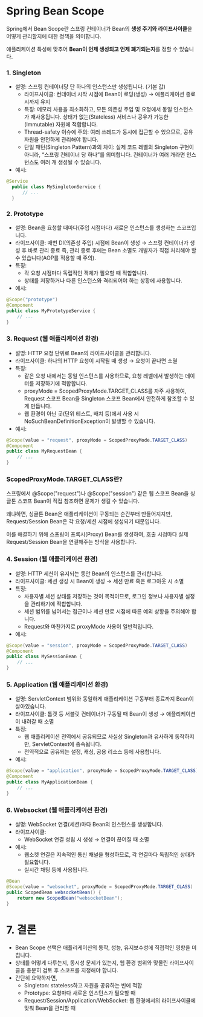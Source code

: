 # Spring Bean Scope

Spring에서 Bean Scope란 스프링 컨테이너가 Bean의 **생성 주기와 라이프사이클**을 어떻게 관리할지에 대한 정책을 의미합니다. 

애플리케이션 특성에 맞추어 **Bean이 언제 생성되고 언제 폐기되는지**를 정할 수 있습니다.

### 1. Singleton
- 설명: 스프링 컨테이너당 단 하나의 인스턴스만 생성됩니다. (기본 값)
  - 라이프사이클:
    컨테이너 시작 시점에 Bean이 로딩(생성) → 애플리케이션 종료 시까지 유지
  - 특징:
    메모리 사용을 최소화하고, 모든 의존성 주입 및 요청에서 동일 인스턴스가 재사용됩니다.
    상태가 없는(Stateless) 서비스나 공유가 가능한(Immutable) 자원에 적합합니다.
  - Thread-safety 이슈에 주의: 여러 쓰레드가 동시에 접근할 수 있으므로, 공유 자원을 안전하게 관리해야 합니다.
  - 단일 패턴(Singleton Pattern)과의 차이: 실제 코드 레벨의 Singleton 구현이 아니라, “스프링 컨테이너 당 하나”를 의미합니다. 컨테이너가 여러 개라면 인스턴스도 여러 개 생성될 수 
    있습니다.
- 예시:
```java
@Service
  public class MySingletonService {
      // ...
  }
```


### 2. Prototype
- 설명: Bean을 요청할 때마다(주입 시점마다) 새로운 인스턴스를 생성하는 스코프입니다.
- 라이프사이클:
매번 DI(의존성 주입) 시점에 Bean이 생성 → 스프링 컨테이너가 생성 후 바로 관리 종료
즉, 관리 종료 후에는 Bean 소멸도 개발자가 직접 처리해야 할 수 있습니다(AOP를 적용할 때 주의).
- 특징:
  - 각 요청 시점마다 독립적인 객체가 필요할 때 적합합니다.
  - 상태를 저장하거나 다른 인스턴스와 격리되어야 하는 상황에 사용합니다.
- 예시: 
```java
@Scope("prototype")
@Component
public class MyPrototypeService {
    // ...
}
```
### 3. Request (웹 애플리케이션 환경)
- 설명: HTTP 요청 단위로 Bean의 라이프사이클을 관리합니다.
- 라이프사이클:
하나의 HTTP 요청이 시작될 때 생성 → 요청이 끝나면 소멸
- 특징:
  - 같은 요청 내에서는 동일 인스턴스를 사용하므로, 요청 레벨에서 발생하는 데이터를 저장하기에 적합합니다.
  - proxyMode = ScopedProxyMode.TARGET_CLASS를 자주 사용하여, Request 스코프 Bean을 Singleton 스코프 Bean에서 안전하게 참조할 수 있게 만듭니다.
  - 웹 환경이 아닌 곳(단위 테스트, 배치 등)에서 사용 시 NoSuchBeanDefinitionException이 발생할 수 있습니다.
- 예시:
```java
@Scope(value = "request", proxyMode = ScopedProxyMode.TARGET_CLASS)
@Component
public class MyRequestBean {
    // ...
}
```


### ScopedProxyMode.TARGET_CLASS란?

스프링에서 @Scope("request")나 @Scope("session") 같은 웹 스코프 Bean을 싱글톤 스코프 Bean이 직접 참조하면 문제가 생길 수 있습니다. 

왜냐하면, 싱글톤 Bean은 애플리케이션이 구동되는 순간부터 만들어지지만, Request/Session Bean은 각 요청/세션 시점에 생성되기 때문입니다.

이를 해결하기 위해 스프링이 프록시(Proxy) Bean를 생성하여, 호출 시점마다 실제 Request/Session Bean을 연결해주는 방식을 사용합니다.


### 4.  Session (웹 애플리케이션 환경)
- 설명: HTTP 세션이 유지되는 동안 Bean의 인스턴스를 관리합니다.
- 라이프사이클:
  세션 생성 시 Bean이 생성 → 세션 만료 혹은 로그아웃 시 소멸
- 특징:
  - 사용자별 세션 상태를 저장하는 것이 목적이므로, 로그인 정보나 사용자별 설정을 관리하기에 적합합니다.
  - 세션 범위를 넘어서는 접근이나 세션 만료 시점에 따른 예외 상황을 주의해야 합니다.
  - Request와 마찬가지로 proxyMode 사용이 일반적입니다.
- 예시:
```java
@Scope(value = "session", proxyMode = ScopedProxyMode.TARGET_CLASS)
@Component
public class MySessionBean {
    // ...
}
```


### 5. Application (웹 애플리케이션 환경)
- 설명: ServletContext 범위와 동일하게 애플리케이션 구동부터 종료까지 Bean이 살아있습니다.
- 라이프사이클:
  톰캣 등 서블릿 컨테이너가 구동될 때 Bean이 생성 → 애플리케이션이 내려갈 때 소멸
- 특징:
  - 웹 애플리케이션 전역에서 공유되므로 사실상 Singleton과 유사하게 동작하지만, ServletContext에 종속됩니다.
  - 전역적으로 공유되는 설정, 캐싱, 공용 리소스 등에 사용합니다.
- 예시:
```java
@Scope(value = "application", proxyMode = ScopedProxyMode.TARGET_CLASS)
@Component
public class MyApplicationBean {
    // ...
}
```
### 6. Websocket (웹 애플리케이션 환경)
- 설명: WebSocket 연결(세션)마다 Bean의 인스턴스를 생성합니다.
- 라이프사이클:
  - WebSocket 연결 성립 시 생성 → 연결이 끊어질 때 소멸
- 예시:
  - 웹소켓 연결은 지속적인 통신 채널을 형성하므로, 각 연결마다 독립적인 상태가 필요합니다.
  - 실시간 채팅 등에 사용됩니다.
```java
@Bean
@Scope(value = "websocket", proxyMode = ScopedProxyMode.TARGET_CLASS)
public ScopedBean websocketBean() {
    return new ScopedBean("websocketBean");
}
```

# 7. 결론 

- Bean Scope 선택은 애플리케이션의 동작, 성능, 유지보수성에 직접적인 영향을 미칩니다.
- 상태를 어떻게 다루는지, 동시성 문제가 있는지, 웹 환경 범위와 맞물린 라이프사이클을 충분히 검토 후 스코프를 지정해야 합니다.
- 간단히 요약하자면,
  - Singleton: stateless하고 자원을 공유하는 빈에 적합 
  - Prototype: 요청마다 새로운 인스턴스가 필요할 때 
  - Request/Session/Application/WebSocket: 웹 환경에서의 라이프사이클에 맞춰 Bean을 관리할 때

